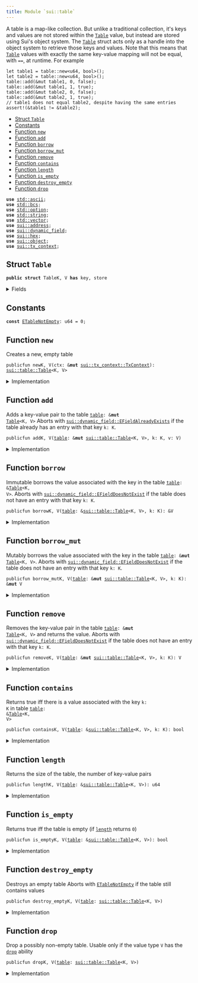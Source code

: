 ```yaml
---
title: Module `sui::table`
---
```


A table is a map-like collection. But unlike a traditional collection, it's keys and values are
not stored within the <code><a href="sui/table.md#sui_table_Table">Table</a></code> value, but instead are stored using Sui's object system. The
<code><a href="sui/table.md#sui_table_Table">Table</a></code> struct acts only as a handle into the object system to retrieve those keys and values.
Note that this means that <code><a href="sui/table.md#sui_table_Table">Table</a></code> values with exactly the same key-value mapping will not be
equal, with <code>==</code>, at runtime. For example
```
let table1 = table::new<u64, bool>();
let table2 = table::new<u64, bool>();
table::add(&mut table1, 0, false);
table::add(&mut table1, 1, true);
table::add(&mut table2, 0, false);
table::add(&mut table2, 1, true);
// table1 does not equal table2, despite having the same entries
assert!(&table1 != &table2);
```


-  [Struct `Table`](#sui_table_Table)
-  [Constants](#@Constants_0)
-  [Function `new`](#sui_table_new)
-  [Function `add`](#sui_table_add)
-  [Function `borrow`](#sui_table_borrow)
-  [Function `borrow_mut`](#sui_table_borrow_mut)
-  [Function `remove`](#sui_table_remove)
-  [Function `contains`](#sui_table_contains)
-  [Function `length`](#sui_table_length)
-  [Function `is_empty`](#sui_table_is_empty)
-  [Function `destroy_empty`](#sui_table_destroy_empty)
-  [Function `drop`](#sui_table_drop)


<pre><code><b>use</b> <a href="../std/ascii.md#std_ascii">std::ascii</a>;
<b>use</b> <a href="../std/bcs.md#std_bcs">std::bcs</a>;
<b>use</b> <a href="../std/option.md#std_option">std::option</a>;
<b>use</b> <a href="../std/string.md#std_string">std::string</a>;
<b>use</b> <a href="../std/vector.md#std_vector">std::vector</a>;
<b>use</b> <a href="sui/address.md#sui_address">sui::address</a>;
<b>use</b> <a href="sui/dynamic_field.md#sui_dynamic_field">sui::dynamic_field</a>;
<b>use</b> <a href="sui/hex.md#sui_hex">sui::hex</a>;
<b>use</b> <a href="sui/object.md#sui_object">sui::object</a>;
<b>use</b> <a href="sui/tx_context.md#sui_tx_context">sui::tx_context</a>;
</code></pre>



<a name="sui_table_Table"></a>

## Struct `Table`



<pre><code><b>public</b> <b>struct</b> TableK, V <b>has</b> key, store
</code></pre>



<details>
<summary>Fields</summary>


<dl>
<dt>
<code>id: <a href="sui/object.md#sui_object_UID">sui::object::UID</a></code>
</dt>
<dd>
 the ID of this table
</dd>
<dt>
<code>size: u64</code>
</dt>
<dd>
 the number of key-value pairs in the table
</dd>
</dl>


</details>

<a name="@Constants_0"></a>

## Constants


<a name="sui_table_ETableNotEmpty"></a>



<pre><code><b>const</b> <a href="sui/table.md#sui_table_ETableNotEmpty">ETableNotEmpty</a>: u64 = 0;
</code></pre>



<a name="sui_table_new"></a>

## Function `new`

Creates a new, empty table


<pre><code>publicfun newK, V(ctx: &<b>mut</b> <a href="sui/tx_context.md#sui_tx_context_TxContext">sui::tx_context::TxContext</a>): <a href="sui/table.md#sui_table_Table">sui::table::Table</a>&lt;K, V&gt;
</code></pre>



<details>
<summary>Implementation</summary>


<pre><code><b>public</b> <b>fun</b> <a href="sui/table.md#sui_table_new">new</a>&lt;K: <b>copy</b> + <a href="sui/table.md#sui_table_drop">drop</a> + store, V: store&gt;(ctx: &<b>mut</b> TxContext): <a href="sui/table.md#sui_table_Table">Table</a>&lt;K, V&gt; {
    <a href="sui/table.md#sui_table_Table">Table</a> {
        id: <a href="sui/object.md#sui_object_new">object::new</a>(ctx),
        size: 0,
    }
}
</code></pre>



</details>

<a name="sui_table_add"></a>

## Function `add`

Adds a key-value pair to the table <code><a href="sui/table.md#sui_table">table</a>: &<b>mut</b> <a href="sui/table.md#sui_table_Table">Table</a>&lt;K, V&gt;</code>
Aborts with <code><a href="sui/dynamic_field.md#sui_dynamic_field_EFieldAlreadyExists">sui::dynamic_field::EFieldAlreadyExists</a></code> if the table already has an entry with
that key <code>k: K</code>.


<pre><code>publicfun addK, V(<a href="sui/table.md#sui_table">table</a>: &<b>mut</b> <a href="sui/table.md#sui_table_Table">sui::table::Table</a>&lt;K, V&gt;, k: K, v: V)
</code></pre>



<details>
<summary>Implementation</summary>


<pre><code><b>public</b> <b>fun</b> <a href="sui/table.md#sui_table_add">add</a>&lt;K: <b>copy</b> + <a href="sui/table.md#sui_table_drop">drop</a> + store, V: store&gt;(<a href="sui/table.md#sui_table">table</a>: &<b>mut</b> <a href="sui/table.md#sui_table_Table">Table</a>&lt;K, V&gt;, k: K, v: V) {
    field::add(&<b>mut</b> <a href="sui/table.md#sui_table">table</a>.id, k, v);
    <a href="sui/table.md#sui_table">table</a>.size = <a href="sui/table.md#sui_table">table</a>.size + 1;
}
</code></pre>



</details>

<a name="sui_table_borrow"></a>

## Function `borrow`

Immutable borrows the value associated with the key in the table <code><a href="sui/table.md#sui_table">table</a>: &<a href="sui/table.md#sui_table_Table">Table</a>&lt;K, V&gt;</code>.
Aborts with <code><a href="sui/dynamic_field.md#sui_dynamic_field_EFieldDoesNotExist">sui::dynamic_field::EFieldDoesNotExist</a></code> if the table does not have an entry with
that key <code>k: K</code>.


<pre><code>publicfun borrowK, V(<a href="sui/table.md#sui_table">table</a>: &<a href="sui/table.md#sui_table_Table">sui::table::Table</a>&lt;K, V&gt;, k: K): &V
</code></pre>



<details>
<summary>Implementation</summary>


<pre><code><b>public</b> <b>fun</b> <a href="sui/borrow.md#sui_borrow">borrow</a>&lt;K: <b>copy</b> + <a href="sui/table.md#sui_table_drop">drop</a> + store, V: store&gt;(<a href="sui/table.md#sui_table">table</a>: &<a href="sui/table.md#sui_table_Table">Table</a>&lt;K, V&gt;, k: K): &V {
    field::borrow(&<a href="sui/table.md#sui_table">table</a>.id, k)
}
</code></pre>



</details>

<a name="sui_table_borrow_mut"></a>

## Function `borrow_mut`

Mutably borrows the value associated with the key in the table <code><a href="sui/table.md#sui_table">table</a>: &<b>mut</b> <a href="sui/table.md#sui_table_Table">Table</a>&lt;K, V&gt;</code>.
Aborts with <code><a href="sui/dynamic_field.md#sui_dynamic_field_EFieldDoesNotExist">sui::dynamic_field::EFieldDoesNotExist</a></code> if the table does not have an entry with
that key <code>k: K</code>.


<pre><code>publicfun borrow_mutK, V(<a href="sui/table.md#sui_table">table</a>: &<b>mut</b> <a href="sui/table.md#sui_table_Table">sui::table::Table</a>&lt;K, V&gt;, k: K): &<b>mut</b> V
</code></pre>



<details>
<summary>Implementation</summary>


<pre><code><b>public</b> <b>fun</b> <a href="sui/table.md#sui_table_borrow_mut">borrow_mut</a>&lt;K: <b>copy</b> + <a href="sui/table.md#sui_table_drop">drop</a> + store, V: store&gt;(<a href="sui/table.md#sui_table">table</a>: &<b>mut</b> <a href="sui/table.md#sui_table_Table">Table</a>&lt;K, V&gt;, k: K): &<b>mut</b> V {
    field::borrow_mut(&<b>mut</b> <a href="sui/table.md#sui_table">table</a>.id, k)
}
</code></pre>



</details>

<a name="sui_table_remove"></a>

## Function `remove`

Removes the key-value pair in the table <code><a href="sui/table.md#sui_table">table</a>: &<b>mut</b> <a href="sui/table.md#sui_table_Table">Table</a>&lt;K, V&gt;</code> and returns the value.
Aborts with <code><a href="sui/dynamic_field.md#sui_dynamic_field_EFieldDoesNotExist">sui::dynamic_field::EFieldDoesNotExist</a></code> if the table does not have an entry with
that key <code>k: K</code>.


<pre><code>publicfun removeK, V(<a href="sui/table.md#sui_table">table</a>: &<b>mut</b> <a href="sui/table.md#sui_table_Table">sui::table::Table</a>&lt;K, V&gt;, k: K): V
</code></pre>



<details>
<summary>Implementation</summary>


<pre><code><b>public</b> <b>fun</b> <a href="sui/table.md#sui_table_remove">remove</a>&lt;K: <b>copy</b> + <a href="sui/table.md#sui_table_drop">drop</a> + store, V: store&gt;(<a href="sui/table.md#sui_table">table</a>: &<b>mut</b> <a href="sui/table.md#sui_table_Table">Table</a>&lt;K, V&gt;, k: K): V {
    <b>let</b> v = field::remove(&<b>mut</b> <a href="sui/table.md#sui_table">table</a>.id, k);
    <a href="sui/table.md#sui_table">table</a>.size = <a href="sui/table.md#sui_table">table</a>.size - 1;
    v
}
</code></pre>



</details>

<a name="sui_table_contains"></a>

## Function `contains`

Returns true iff there is a value associated with the key <code>k: K</code> in table <code><a href="sui/table.md#sui_table">table</a>: &<a href="sui/table.md#sui_table_Table">Table</a>&lt;K, V&gt;</code>


<pre><code>publicfun containsK, V(<a href="sui/table.md#sui_table">table</a>: &<a href="sui/table.md#sui_table_Table">sui::table::Table</a>&lt;K, V&gt;, k: K): bool
</code></pre>



<details>
<summary>Implementation</summary>


<pre><code><b>public</b> <b>fun</b> <a href="sui/table.md#sui_table_contains">contains</a>&lt;K: <b>copy</b> + <a href="sui/table.md#sui_table_drop">drop</a> + store, V: store&gt;(<a href="sui/table.md#sui_table">table</a>: &<a href="sui/table.md#sui_table_Table">Table</a>&lt;K, V&gt;, k: K): bool {
    field::exists_with_type&lt;K, V&gt;(&<a href="sui/table.md#sui_table">table</a>.id, k)
}
</code></pre>



</details>

<a name="sui_table_length"></a>

## Function `length`

Returns the size of the table, the number of key-value pairs


<pre><code>publicfun lengthK, V(<a href="sui/table.md#sui_table">table</a>: &<a href="sui/table.md#sui_table_Table">sui::table::Table</a>&lt;K, V&gt;): u64
</code></pre>



<details>
<summary>Implementation</summary>


<pre><code><b>public</b> <b>fun</b> <a href="sui/table.md#sui_table_length">length</a>&lt;K: <b>copy</b> + <a href="sui/table.md#sui_table_drop">drop</a> + store, V: store&gt;(<a href="sui/table.md#sui_table">table</a>: &<a href="sui/table.md#sui_table_Table">Table</a>&lt;K, V&gt;): u64 {
    <a href="sui/table.md#sui_table">table</a>.size
}
</code></pre>



</details>

<a name="sui_table_is_empty"></a>

## Function `is_empty`

Returns true iff the table is empty (if <code><a href="sui/table.md#sui_table_length">length</a></code> returns <code>0</code>)


<pre><code>publicfun is_emptyK, V(<a href="sui/table.md#sui_table">table</a>: &<a href="sui/table.md#sui_table_Table">sui::table::Table</a>&lt;K, V&gt;): bool
</code></pre>



<details>
<summary>Implementation</summary>


<pre><code><b>public</b> <b>fun</b> <a href="sui/table.md#sui_table_is_empty">is_empty</a>&lt;K: <b>copy</b> + <a href="sui/table.md#sui_table_drop">drop</a> + store, V: store&gt;(<a href="sui/table.md#sui_table">table</a>: &<a href="sui/table.md#sui_table_Table">Table</a>&lt;K, V&gt;): bool {
    <a href="sui/table.md#sui_table">table</a>.size == 0
}
</code></pre>



</details>

<a name="sui_table_destroy_empty"></a>

## Function `destroy_empty`

Destroys an empty table
Aborts with <code><a href="sui/table.md#sui_table_ETableNotEmpty">ETableNotEmpty</a></code> if the table still contains values


<pre><code>publicfun destroy_emptyK, V(<a href="sui/table.md#sui_table">table</a>: <a href="sui/table.md#sui_table_Table">sui::table::Table</a>&lt;K, V&gt;)
</code></pre>



<details>
<summary>Implementation</summary>


<pre><code><b>public</b> <b>fun</b> <a href="sui/table.md#sui_table_destroy_empty">destroy_empty</a>&lt;K: <b>copy</b> + <a href="sui/table.md#sui_table_drop">drop</a> + store, V: store&gt;(<a href="sui/table.md#sui_table">table</a>: <a href="sui/table.md#sui_table_Table">Table</a>&lt;K, V&gt;) {
    <b>let</b> <a href="sui/table.md#sui_table_Table">Table</a> { id, size } = <a href="sui/table.md#sui_table">table</a>;
    <b>assert</b>!(size == 0, <a href="sui/table.md#sui_table_ETableNotEmpty">ETableNotEmpty</a>);
    id.delete()
}
</code></pre>



</details>

<a name="sui_table_drop"></a>

## Function `drop`

Drop a possibly non-empty table.
Usable only if the value type <code>V</code> has the <code><a href="sui/table.md#sui_table_drop">drop</a></code> ability


<pre><code>publicfun dropK, V(<a href="sui/table.md#sui_table">table</a>: <a href="sui/table.md#sui_table_Table">sui::table::Table</a>&lt;K, V&gt;)
</code></pre>



<details>
<summary>Implementation</summary>


<pre><code><b>public</b> <b>fun</b> <a href="sui/table.md#sui_table_drop">drop</a>&lt;K: <b>copy</b> + <a href="sui/table.md#sui_table_drop">drop</a> + store, V: <a href="sui/table.md#sui_table_drop">drop</a> + store&gt;(<a href="sui/table.md#sui_table">table</a>: <a href="sui/table.md#sui_table_Table">Table</a>&lt;K, V&gt;) {
    <b>let</b> <a href="sui/table.md#sui_table_Table">Table</a> { id, size: _ } = <a href="sui/table.md#sui_table">table</a>;
    id.delete()
}
</code></pre>



</details>
